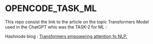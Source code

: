 # OPENCODE_TASK_ML
This repo consist the link to the article on the topic Transformers Model used in the ChatGPT whis was the TASK-2 for ML :

Hashnode blog : [Transformers empowering attention fo NLP.](https://dhrutinandan0304.hashnode.dev/transformers-empowering-attention-for-natural-language-processing)
